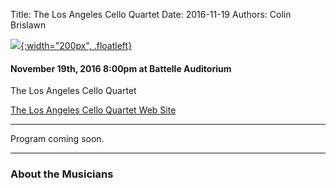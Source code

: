 Title: The Los Angeles Cello Quartet
Date: 2016-11-19
Authors: Colin Brislawn

[![ ]({filename}/images/2015-2016/StephenBeus200.jpg){:width="200px", .floatleft}]({filename}./LosAngelesCelloQuartet.md)

#### November 19th, 2016 8:00pm at Battelle Auditorium

The Los Angeles Cello Quartet


[The Los Angeles Cello Quartet Web Site](http://www.celloart.com/lacq.html)

---

Program coming soon.

---

### About the Musicians

